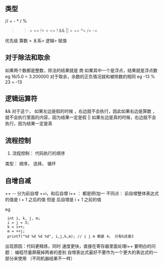 ## 类型
 // + - * / %
> >= == != < <=
! && ||
= += *= /= -=

优先级
算数 > 关系> 逻辑> 赋值

## 对于除法和取余

如果两个数都是整数，除法的结果就是 商
如果其中一个是浮点，结果就是浮点数 eg 16/5.0 = 3.200000
对于取余，余数的正负情况就和被除数的相同 eg -13 % 23 = -13

## 逻辑运算符

&& 对于这个， 如果左边是假的时候 ，右边就不会执行，因此如果右边是算数 ，就不会执行里面的内容，因为结果一定是假
|| 如果左边是真的时候，右边就不会执行，因为结果一定是真


## 流程控制
1. 流程控制： 代码执行的顺序

类型： 顺序， 选择， 循环

## 自增自减

++ -- 
分为前自增 ++i，和后自增 i++  ： 都是把i加一
不同点： 前自增整体表达式的值是 i + 1 之后的值
 但是 后自增是 i + 1 之前的值
 
 eg    
   
     
     int i, k, j, m;
     i = j = 3;
     k = i++;
     m = ++j;
     printf("%d %d %d %d", i,j,k,m); // i j m 都是 4， 只有k还是3

出现原因：代码更精炼，同时 速度更快，直接在寄存器里面处理i++
要明白的问题：
 编程尽量屏蔽掉两者的差别
 自增表达式最好不要作为一个更大的表达式的一部分来使用 （不同机器结果不一样）
